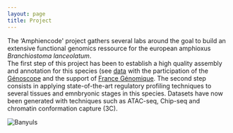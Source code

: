 ```yaml
---
layout: page
title: Project
---
```


The ‘Amphiencode' project gathers several labs around the goal to build an extensive functional genomics ressource for the european amphioxus *Branchiostoma lanceolatum*.  
 The first step of this project has been to establish a high quality assembly and annotation for this species (see [data](http://amphiencode.github.io/Data) with the participation of the [Génoscope](http://genoscope.cns.fr) and the support of [France Génomique](http://france-genomique.org). 
The second step consists in applying state-of-the-art regulatory profiling techniques to several tissues and emnbryonic stages in this species. Datasets have now been generated with techniques such as ATAC-seq, Chip-seq and chromatin conformation capture (3C). 

![Banyuls](http://amphiencode.github.com/pics/banyuls.jpg)